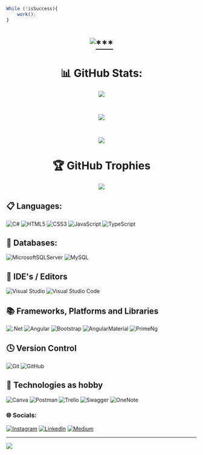 
``` javascript
While (!isSuccess){
    work();
} 
```
<h1 align="center">
<a href="#"><img src="https://readme-typing-svg.demolab.com?font=Fira+Code&duration=10&pause=100&color=FFFFFF&width=435&lines=+%E2%98%A6+01010010100101010101011010101010+%E2%98%A6;%E2%98%A6+11010101010101001010101010010101+%E2%98%A6;+%E2%98%A6+01010101001010101100101010101010+%E2%98%A6;%E2%98%A6+01010101010101010101110101010101+%E2%98%A6;%E2%98%A6_01010010010011101011010010010011+%E2%98%A6" alt="***" /></a>
</h1>

<h1 align="center">📊 GitHub Stats: </h1>
<p align="center"><img src="https://github-readme-stats.vercel.app/api?username=1BarisErkus&theme=highcontrast&hide_border=true&include_all_commits=true&count_private=true"></p><br/>
<p align="center">
<img src="https://github-readme-streak-stats.herokuapp.com/?user=1BarisErkus&theme=highcontrast&hide_border=true"></p><br/>
<p align="center"><img src="https://github-readme-stats.vercel.app/api/top-langs/?username=1BarisErkus&theme=highcontrast&hide_border=true&include_all_commits=false&count_private=false&layout=compact"></p>

<h1 align="center">🏆 GitHub Trophies </h1>
<p align="center"><img src="https://github-profile-trophy.vercel.app/?username=1BarisErkus&theme=radical&no-frame=false&no-bg=true&margin-w=4"></p>

## 📋 Languages:
![C#](https://img.shields.io/badge/c%23-%23239120.svg?style=for-the-badge&logo=c-sharp&logoColor=white) ![HTML5](https://img.shields.io/badge/html5-%23E34F26.svg?style=for-the-badge&logo=html5&logoColor=white) ![CSS3](https://img.shields.io/badge/css3-%231572B6.svg?style=for-the-badge&logo=css3&logoColor=white) ![JavaScript](https://img.shields.io/badge/javascript-%23323330.svg?style=for-the-badge&logo=javascript&logoColor=%23F7DF1E) ![TypeScript](https://img.shields.io/badge/typescript-%23007ACC.svg?style=for-the-badge&logo=typescript&logoColor=white) 

## 💾 Databases:
![MicrosoftSQLServer](https://img.shields.io/badge/Microsoft%20SQL%20Sever-CC2927?style=for-the-badge&logo=microsoft%20sql%20server&logoColor=white) ![MySQL](https://img.shields.io/badge/mysql-%2300f.svg?style=for-the-badge&logo=mysql&logoColor=white) 

## 🎨 IDE's / Editors
![Visual Studio](https://img.shields.io/badge/Visual%20Studio-5C2D91.svg?style=for-the-badge&logo=visual-studio&logoColor=white) ![Visual Studio Code](https://img.shields.io/badge/Visual%20Studio%20Code-0078d7.svg?style=for-the-badge&logo=visual-studio-code&logoColor=white)

## 📚 Frameworks, Platforms and Libraries
![.Net](https://img.shields.io/badge/.NET-5C2D91?style=for-the-badge&logo=.net&logoColor=white) ![Angular](https://img.shields.io/badge/angular-%23DD0031.svg?style=for-the-badge&logo=angular&logoColor=white) ![Bootstrap](https://img.shields.io/badge/bootstrap-%23563D7C.svg?style=for-the-badge&logo=bootstrap&logoColor=white) ![AngularMaterial](https://img.shields.io/badge/Angular%20Material-%3CCOLOR%3E?style=for-the-badge&logo=materialdesign&logoColor=white) ![PrimeNg](https://img.shields.io/badge/PrimeNg-important?style=for-the-badge&logo=angular&logoColor=white) 

## 🕓 Version Control
![Git](https://img.shields.io/badge/git-%23F05033.svg?style=for-the-badge&logo=git&logoColor=white) ![GitHub](https://img.shields.io/badge/github-%23121011.svg?style=for-the-badge&logo=github&logoColor=white)

## 🎋 Technologies as hobby
![Canva](https://img.shields.io/badge/Canva-%2300C4CC.svg?style=for-the-badge&logo=Canva&logoColor=white) ![Postman](https://img.shields.io/badge/Postman-FF6C37?style=for-the-badge&logo=postman&logoColor=white) ![Trello](https://img.shields.io/badge/Trello-%23026AA7.svg?style=for-the-badge&logo=Trello&logoColor=white) ![Swagger](https://img.shields.io/badge/-Swagger-%23Clojure?style=for-the-badge&logo=swagger&logoColor=white) ![OneNote](https://img.shields.io/badge/OneNote-blueviolet?style=for-the-badge&logo=MicrosoftOneNote&logoColor=white)

### 🌐 Socials:
[![Instagram](https://img.shields.io/badge/Instagram-%23E4405F.svg?logo=Instagram&logoColor=white)](https://instagram.com/baris.erkus) [![LinkedIn](https://img.shields.io/badge/LinkedIn-%230077B5.svg?logo=linkedin&logoColor=white)](https://linkedin.com/in/bariserkus) [![Medium](https://img.shields.io/badge/Medium-12100E?logo=medium&logoColor=white)](https://medium.com/@baris.erkus) 

---
[![](https://visitcount.itsvg.in/api?id=1BarisErkus&icon=0&color=12)](https://visitcount.itsvg.in)

